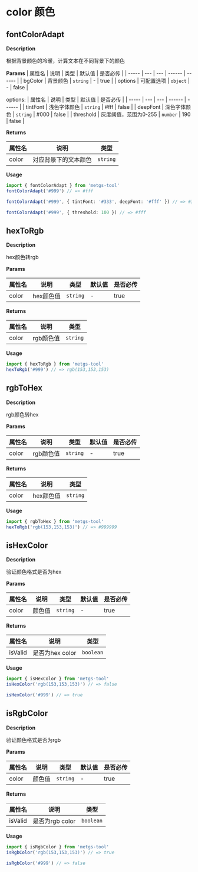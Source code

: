 # color 颜色
## fontColorAdapt
**Description**

根据背景颜色的冷暖，计算文本在不同背景下的颜色

**Params**
| 属性名 | 说明 | 类型 | 默认值 | 是否必传 |
| ----- | --- | --- | ------ | ------ |
| bgColor | 背景颜色 | `string` | - | true |
| options | 可配置选项 | `object` | - | false |


options:
| 属性名 | 说明 | 类型 | 默认值 | 是否必传 |
| ----- | --- | --- | ------ | ------ |
| tintFont | 浅色字体颜色 | `string` | #fff | false |
| deepFont | 深色字体颜色 | `string` | #000 | false |
| threshold | 灰度阈值，范围为0-255 | `number` | 190 | false |

**Returns**

| 属性名 | 说明 | 类型 |
| ----- | --- | --- |
| color | 对应背景下的文本颜色 | `string` |

**Usage**
```ts
import { fontColorAdapt } from 'metgs-tool'
fontColorAdapt('#999') // => #fff

fontColorAdapt('#999', { tintFont: '#333', deepFont: '#fff' }) // => #333

fontColorAdapt('#999', { threshold: 100 }) // => #fff
```

## hexToRgb
**Description**

hex颜色转rgb

**Params**

| 属性名 | 说明 | 类型 | 默认值 | 是否必传 |
| ----- | --- | --- | ------ | ------ |
| color | hex颜色值 | `string` | - | true |

**Returns**

| 属性名 | 说明 | 类型 |
| ----- | --- | --- |
| color | rgb颜色值 | `string` |

**Usage**
```ts
import { hexToRgb } from 'metgs-tool'
hexToRgb('#999') // => rgb(153,153,153)
```

## rgbToHex
**Description**

rgb颜色转hex

**Params**

| 属性名 | 说明 | 类型 | 默认值 | 是否必传 |
| ----- | --- | --- | ------ | ------ |
| color | rgb颜色值 | `string` | - | true |

**Returns**

| 属性名 | 说明 | 类型 |
| ----- | --- | --- |
| color | hex颜色值 | `string` |

**Usage**
```ts
import { rgbToHex } from 'metgs-tool'
hexToRgb('rgb(153,153,153)') // => #999999
```

## isHexColor
**Description**

验证颜色格式是否为hex

**Params**

| 属性名 | 说明 | 类型 | 默认值 | 是否必传 |
| ----- | --- | --- | ------ | ------ |
| color | 颜色值 | `string` | - | true |

**Returns**

| 属性名 | 说明 | 类型 |
| ----- | --- | --- |
| isValid | 是否为hex color | `boolean` |

**Usage**
```ts
import { isHexColor } from 'metgs-tool'
isHexColor('rgb(153,153,153)') // => false

isHexColor('#999') // => true
```

## isRgbColor
**Description**

验证颜色格式是否为rgb

**Params**

| 属性名 | 说明 | 类型 | 默认值 | 是否必传 |
| ----- | --- | --- | ------ | ------ |
| color | 颜色值 | `string` | - | true |

**Returns**

| 属性名 | 说明 | 类型 |
| ----- | --- | --- |
| isValid | 是否为rgb color | `boolean` |

**Usage**
```ts
import { isRgbColor } from 'metgs-tool'
isRgbColor('rgb(153,153,153)') // => true

isRgbColor('#999') // => false
```